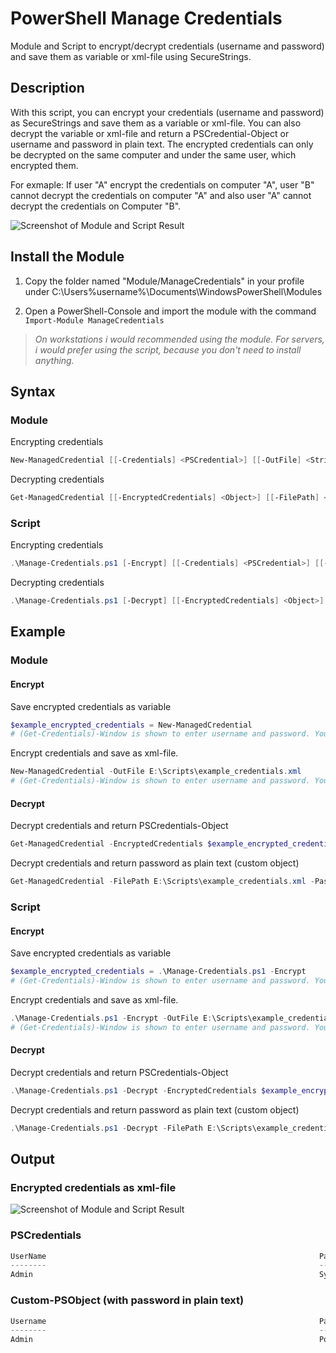 # PowerShell Manage Credentials

Module and Script to encrypt/decrypt credentials (username and password) and save them as variable or xml-file using SecureStrings.

## Description

With this script, you can encrypt your credentials (username and password) as SecureStrings and save them as a variable or xml-file. You can also decrypt the variable or xml-file and return a PSCredential-Object or username and password in plain text.
The encrypted credentials can only be decrypted on the same computer and under the same user, which encrypted them.

For exmaple: If user "A" encrypt the credentials on computer "A", user "B" cannot decrypt the credentials on computer "A" and also user "A" cannot decrypt the credentials on Computer "B".

![Screenshot of Module and Script Result](https://github.com/BornToBeRoot/PowerShell_Manage-Credentials/blob/master/Doku/Module_and_Script.png?raw=true)

## Install the Module

1) Copy the folder named "Module/ManageCredentials" in your profile under C:\Users\%username%\Documents\WindowsPowerShell\Modules

2) Open a PowerShell-Console and import the module with the command `Import-Module ManageCredentials`

>_On workstations i would recommended using the module. For servers, i would prefer using the script, because you don't need to install anything._

## Syntax

### Module

Encrypting credentials

```powershell
New-ManagedCredential [[-Credentials] <PSCredential>] [[-OutFile] <String>] [<CommonParameters>]
``` 

Decrypting credentials

```powershell
Get-ManagedCredential [[-EncryptedCredentials] <Object>] [[-FilePath] <String>] [[-PasswordAsPlainText]] [<CommonParameters>]
```

### Script

Encrypting credentials

```powershell
.\Manage-Credentials.ps1 [-Encrypt] [[-Credentials] <PSCredential>] [[-OutFile] <String>] [<CommonParameters>]
```

Decrypting credentials

```powershell
.\Manage-Credentials.ps1 [-Decrypt] [[-EncryptedCredentials] <Object>] [[-FilePath] <String>] [[-PasswordAsPlainText]] [<CommonParameters>]
```

## Example

### Module

#### Encrypt

Save encrypted credentials as variable

```powershell
$example_encrypted_credentials = New-ManagedCredential
# (Get-Credentials)-Window is shown to enter username and password. You don't need to type the password as plain text.
```

Encrypt credentials and save as xml-file. 

```powershell
New-ManagedCredential -OutFile E:\Scripts\example_credentials.xml
# (Get-Credentials)-Window is shown to enter username and password. You don't need to type the password as plain text. 
```

#### Decrypt

Decrypt credentials and return PSCredentials-Object

```powershell
Get-ManagedCredential -EncryptedCredentials $example_encrypted_credentials
```

Decrypt credentials and return password as plain text (custom object)

```powershell
Get-ManagedCredential -FilePath E:\Scripts\example_credentials.xml -PasswordAsPlainText
```
### Script

#### Encrypt

Save encrypted credentials as variable

```powershell
$example_encrypted_credentials = .\Manage-Credentials.ps1 -Encrypt
# (Get-Credentials)-Window is shown to enter username and password. You don't need to type the password as plain text.
```

Encrypt credentials and save as xml-file. 

```powershell
.\Manage-Credentials.ps1 -Encrypt -OutFile E:\Scripts\example_credentials.xml
# (Get-Credentials)-Window is shown to enter username and password. You don't need to type the password as plain text. 
```

#### Decrypt

Decrypt credentials and return PSCredentials-Object

```powershell
.\Manage-Credentials.ps1 -Decrypt -EncryptedCredentials $example_encrypted_credentials
```

Decrypt credentials and return password as plain text (custom object)

```powershell
.\Manage-Credentials.ps1 -Decrypt -FilePath E:\Scripts\example_credentials.xml -PasswordAsPlainText
```

## Output

### Encrypted credentials as xml-file

![Screenshot of Module and Script Result](https://github.com/BornToBeRoot/PowerShell_Manage-Credentials/blob/master/Doku/Encrypted_Credentials_XML-File.png?raw=true)

### PSCredentials

```powershell
UserName                                                             Password
--------                                                             --------
Admin                                                                System.Security.SecureString
```

### Custom-PSObject (with password in plain text)

```powershell
Username                                                             Password
--------                                                             --------
Admin                                                                PowerShell
```
